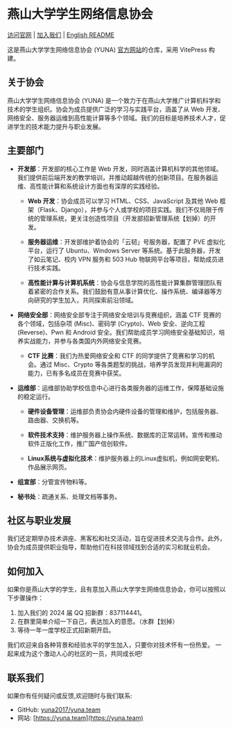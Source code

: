 # 燕山大学学生网络信息协会

[访问官网](https://yuna.team/) | [加入我们](https://yuna.team/join-us/how-to.html) | [English README](https://github.com/yuna2017/yuna.team/blob/main/README_en.md)

这是燕山大学学生网络信息协会 (YUNA) [官方网站](https://yuna.team/)的仓库，采用 VitePress 构建。

## 关于协会

燕山大学学生网络信息协会 (YUNA) 是一个致力于在燕山大学推广计算机科学和技术的学生组织。协会为成员提供广泛的学习与实践平台，涵盖了从 Web 开发、网络安全、服务器运维到高性能计算等多个领域。我们的目标是培养技术人才，促进学生的技术能力提升与职业发展。

## 主要部门

- **开发部**：开发部的核心工作是 Web 开发，同时涵盖计算机科学的其他领域。我们提供前后端开发的教学培训，并推动超越传统的创新项目。在服务器运维、高性能计算和系统设计方面也有深厚的实践经验。
  
  - **Web 开发**：协会成员可以学习 HTML、CSS、JavaScript 及其他 Web 框架（Flask、Django），并参与个人或学校的项目实践。我们不仅局限于传统的管理系统，更关注创造性项目（开发部招新管理系统【划掉）的开发。
  
  - **服务器运维**：开发部维护着协会的「云韧」号服务器，配置了 PVE 虚拟化平台，运行了 Ubuntu、Windows Server 等系统。基于此服务器，开发了如云笔记、校内 VPN 服务和 503 Hub 物联网平台等项目，帮助成员进行技术实践。
  
  - **高性能计算与计算机系统**：协会与信息学院的高性能计算集群管理团队有着紧密的合作关系。我们鼓励有意从事计算优化、操作系统、编译器等方向研究的学生加入，共同探索前沿领域。

- **网络安全部**：网络安全部专注于网络安全培训与竞赛组织，涵盖 CTF 竞赛的各个领域，包括杂项 (Misc)、密码学 (Crypto)、Web 安全、逆向工程 (Reverse)、Pwn 和 Android 安全。我们帮助成员学习网络安全基础知识，培养实战能力，并参与各类国内外网络安全竞赛。

  - **CTF 比赛**：我们为热爱网络安全和 CTF 的同学提供了竞赛和学习的机会。通过 Misc、Crypto 等各类题型的挑战，培养学员发现并利用漏洞的能力，已有多名成员在竞赛中获奖。
  
- **运维部**：运维部协助学校信息中心进行各类服务器的运维工作，保障基础设施的稳定运行。

  - **硬件设备管理**：运维部负责协会内硬件设备的管理和维护，包括服务器、路由器、交换机等。

  - **软件技术支持**：维护服务器上操作系统、数据库的正常运转。宣传和推动软件正版化工作，推广国产信创软件。

  - **Linux系统与虚拟化技术**：维护服务器上的Linux虚拟机，例如网安靶机、作品展示网页。

- **组宣部**：分管宣传物料等。
- **秘书处**：疏通关系、处理文档等事务。

## 社区与职业发展

我们还定期举办技术讲座、黑客松和社交活动，旨在促进技术交流与合作。此外，协会为成员提供职业指导，帮助他们在科技领域找到合适的实习和就业机会。

## 如何加入

如果你是燕山大学的学生，且有意加入燕山大学学生网络信息协会，你可以按照以下步骤操作：

1. 加入我们的 2024 届 QQ 招新群：837114441。
2. 在群里简单介绍一下自己，表达加入的意愿。（水群【划掉）
3. 等待一年一度学校正式招新期开启。

我们欢迎来自各种背景和经验水平的学生加入，只要你对技术怀有一份热爱。
一起来成为这个激动人心的社区的一员，共同成长吧!

## 联系我们

如果你有任何疑问或反馈,欢迎随时与我们联系:

- GitHub: [yuna2017/yuna.team](https://github.com/yuna2017/yuna.team)
- 网站: [https://yuna.team](https://yuna.team)
